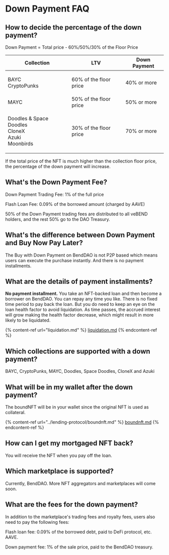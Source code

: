 # Down Payment FAQ

## How to decide the percentage of the down payment?&#x20;

Down Payment = Total price - 60%/50%/30% of the Floor Price

| Collection                                                          | LTV                     | Down Payment |
| ------------------------------------------------------------------- | ----------------------- | ------------ |
| <p>BAYC<br>CryptoPunks</p>                                          | 60% of the floor price  | 40% or more  |
| MAYC                                                                | 50% of the floor price  | 50% or more  |
| <p>Doodles &#x26; Space Doodles<br>CloneX<br>Azuki<br>Moonbirds</p> | 30% of the floor price  | 70% or more  |

If the total price of the NFT is much higher than the collection floor price, the percentage of the down payment will increase.

## What's the Down Payment Fee?

Down Payment Trading Fee: 1% of the full price

Flash Loan Fee: 0.09% of the borrowed amount (charged by AAVE)



50% of the Down Payment trading fees are distributed to all veBEND holders, and the rest 50% go to the DAO Treasury.

## What's the difference between Down Payment and Buy Now Pay Later?

The Buy with Down Payment on BendDAO is not P2P based which means users can execute the purchase instantly. And there is no payment installments.

## What are the details of **payment installments?**

**No payment installment.** You take an NFT-backed loan and then become a borrower on BendDAO. You can repay any time you like. There is no fixed time period to pay back the loan. But you do need to keep an eye on the loan health factor to avoid liquidation. As time passes, the accrued interest will grow making the health factor decrease, which might result in more likely to be liquidated.

{% content-ref url="liquidation.md" %}
[liquidation.md](liquidation.md)
{% endcontent-ref %}

## Which collections are supported with a down payment?

BAYC, CryptoPunks, MAYC, Doodles, Space Doodles, CloneX and Azuki

## What will be in my wallet after the down payment?

The boundNFT will be in your wallet since the original NFT is used as collateral.

{% content-ref url="../lending-protocol/boundnft.md" %}
[boundnft.md](../lending-protocol/boundnft.md)
{% endcontent-ref %}

## How can I get my mortgaged NFT back?

You will receive the NFT when you pay off the loan.&#x20;

## Which marketplace is supported?

Currently, BendDAO. More NFT aggregators and marketplaces will come soon.&#x20;

## What are the fees for the down payment?

In addition to the marketplace's trading fees and royalty fees, users also need to pay the following fees:

Flash loan fee: 0.09% of the borrowed debt, paid to DeFi protocol, etc. AAVE.

Down payment fee: 1% of the sale price, paid to the BendDAO treasury.
